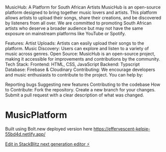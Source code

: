 
MusicHub: A Platform for South African Artists
MusicHub is an open-source platform designed to bring together music lovers and artists. This platform allows artists to upload their songs, share their creations, and be discovered by listeners from all over. We are committed to promoting South African artists who deserve a broader audience but may not have the same exposure on mainstream platforms like YouTube or Spotify.

Features:
Artist Uploads: Artists can easily upload their songs to the platform.
Music Discovery: Users can explore and listen to a variety of music across genres.
Open Source: MusicHub is an open-source project, making it accessible for improvements and contributions by the community.
Tech Stack:
Frontend: HTML, CSS, JavaScript
Backend: Typscript
Database: Firebase & Cloudinary
Contributing:
We encourage developers and music enthusiasts to contribute to the project. You can help by:

Reporting bugs
Suggesting new features
Contributing to the codebase
How to Contribute:
Fork the repository.
Create a new branch for your changes.
Submit a pull request with a clear description of what was changed.

# MusicPlatform
Built using Bolt.new 
deployed version here https://effervescent-kelpie-55bd4d.netlify.app/

[Edit in StackBlitz next generation editor ⚡️](https://stackblitz.com/~/github.com/PLanet-09AI/MusicPlatform)
